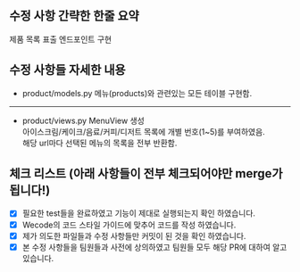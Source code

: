 
## 수정 사항 간략한 한줄 요약
제품 목록 표출 엔드포인트 구현
         
## 수정 사항들 자세한 내용
* product/models.py
메뉴(products)와 관련있는 모든 테이블 구현함.  

---

* product/views.py
MenuView 생성  
아이스크림/케이크/음료/커피/디저트 목록에 개별 번호(1~5)를 부여하였음.  
해당 url마다 선택된 메뉴의 목록을 전부 반환함.  


## 체크 리스트 (아래 사항들이 전부 체크되어야만 merge가 됩니다!)
- [X] 필요한 test들을 완료하였고 기능이 제대로 실행되는지 확인 하였습니다.
- [X] Wecode의 코드 스타일 가이드에 맞추어 코드를 작성 하였습니다.
- [X] 제가 의도한 파일들과 수정 사항들만 커밋이 된 것을 확인 하였습니다.
- [X] 본 수정 사항들을 팀원들과 사전에 상의하였고 팀원들 모두 해당 PR에 대하여 알고 있습니다.
